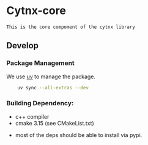 # Cytnx-core
    This is the core compoment of the cytnx library

## Develop

### Package Management
We use [uv](https://docs.astral.sh/uv/getting-started/installation/) to manage the package.

```bash
    uv sync --all-extras --dev
```

### Building Dependency:

- c++ compiler
- cmake 3.15 (see CMakeList.txt)

* most of the deps should be able to install via pypi.
